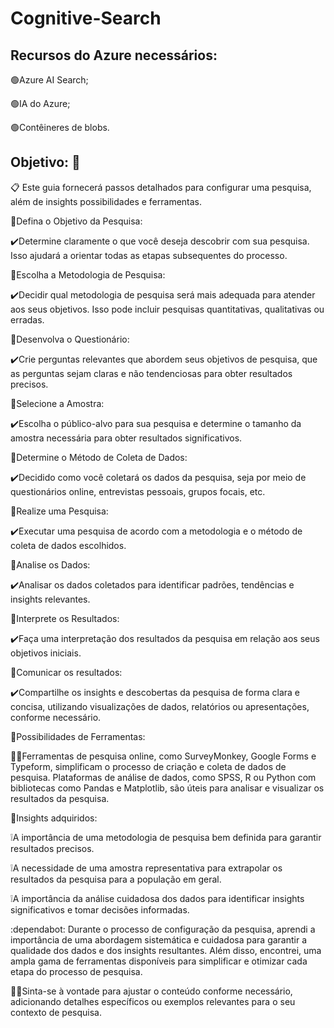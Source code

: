 # Cognitive-Search

## Recursos do Azure necessários:
:green_circle:Azure AI Search;

:green_circle:IA do Azure;

:green_circle:Contêineres de blobs. 

## Objetivo: 🎯
:clipboard:
Este guia fornecerá passos detalhados para configurar uma pesquisa, além de insights  possibilidades e  ferramentas. 


:large_blue_circle:Defina o Objetivo da Pesquisa:

:heavy_check_mark:Determine claramente o que você deseja descobrir com sua pesquisa. Isso ajudará a orientar todas as etapas subsequentes do processo.

:large_blue_circle:Escolha a Metodologia de Pesquisa:

:heavy_check_mark:Decidir qual metodologia de pesquisa será mais adequada para atender aos seus objetivos. Isso pode incluir pesquisas quantitativas, qualitativas ou erradas.

:large_blue_circle:Desenvolva o Questionário:

:heavy_check_mark:Crie perguntas relevantes que abordem seus objetivos de pesquisa, que as perguntas sejam claras e não tendenciosas para obter resultados precisos.

:large_blue_circle:Selecione a Amostra:

:heavy_check_mark:Escolha o público-alvo para sua pesquisa e determine o tamanho da amostra necessária para obter resultados significativos.

:large_blue_circle:Determine o Método de Coleta de Dados:

:heavy_check_mark:Decidido como você coletará os dados da pesquisa, seja por meio de questionários online, entrevistas pessoais, grupos focais, etc.

:large_blue_circle:Realize uma Pesquisa:

:heavy_check_mark:Executar uma pesquisa de acordo com a metodologia e o método de coleta de dados escolhidos.

:large_blue_circle:Analise os Dados:

:heavy_check_mark:Analisar os dados coletados para identificar padrões, tendências e insights relevantes.

:large_blue_circle:Interprete os Resultados:

:heavy_check_mark:Faça uma interpretação dos resultados da pesquisa em relação aos seus objetivos iniciais.

:large_blue_circle:Comunicar os resultados:

:heavy_check_mark:Compartilhe os insights e descobertas da pesquisa de forma clara e concisa, utilizando visualizações de dados, relatórios ou apresentações, conforme necessário.

:toolbox:Possibilidades de Ferramentas:

:mechanic:Ferramentas de pesquisa online, como SurveyMonkey, Google Forms e Typeform, simplificam o processo de criação e coleta de dados de pesquisa.
Plataformas de análise de dados, como SPSS, R ou Python com bibliotecas como Pandas e Matplotlib, são úteis para analisar e visualizar os resultados da pesquisa.

:large_blue_circle:Insights adquiridos:

:grey_exclamation:A importância de uma metodologia de pesquisa bem definida para garantir resultados precisos.

:grey_exclamation:A necessidade de uma amostra representativa para extrapolar os resultados da pesquisa para a população em geral.

:grey_exclamation:A importância da análise cuidadosa dos dados para identificar insights significativos e tomar decisões informadas.

:dependabot: Durante o processo de configuração da pesquisa, aprendi a importância de uma abordagem sistemática e cuidadosa para garantir a qualidade dos dados e dos insights resultantes. Além disso, encontrei, uma ampla gama de ferramentas disponíveis para simplificar e otimizar cada etapa do processo de pesquisa.

:technologist:Sinta-se à vontade para ajustar o conteúdo conforme necessário, adicionando detalhes específicos ou exemplos relevantes para o seu contexto de pesquisa.
